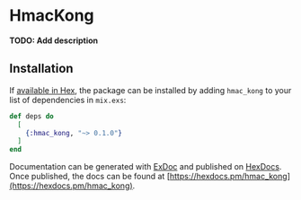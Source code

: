 # HmacKong

**TODO: Add description**

## Installation

If [available in Hex](https://hex.pm/docs/publish), the package can be installed
by adding `hmac_kong` to your list of dependencies in `mix.exs`:

```elixir
def deps do
  [
    {:hmac_kong, "~> 0.1.0"}
  ]
end
```

Documentation can be generated with [ExDoc](https://github.com/elixir-lang/ex_doc)
and published on [HexDocs](https://hexdocs.pm). Once published, the docs can
be found at [https://hexdocs.pm/hmac_kong](https://hexdocs.pm/hmac_kong).

